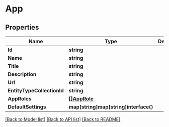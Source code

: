 # App

## Properties

Name | Type | Description | Notes
------------ | ------------- | ------------- | -------------
**Id** | **string** |  | [optional] 
**Name** | **string** |  | [optional] 
**Title** | **string** |  | [optional] 
**Description** | **string** |  | [optional] 
**Url** | **string** |  | [optional] 
**EntityTypeCollectionId** | **string** |  | [optional] 
**AppRoles** | [**[]AppRole**](AppRole.md) |  | [optional] 
**DefaultSettings** | **map[string]map[string]interface{}** |  | [optional] 

[[Back to Model list]](../README.md#documentation-for-models) [[Back to API list]](../README.md#documentation-for-api-endpoints) [[Back to README]](../README.md)


